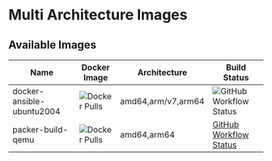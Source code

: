 # Multi Architecture Images

## Available Images

| Name | Docker Image | Architecture | Build Status |
|------|--------------|--------------|----------------|
|docker-ansible-ubuntu2004|![Docker Pulls](https://img.shields.io/docker/pulls/enros/docker-ansible-ubuntu2004)|amd64,arm/v7,arm64|![GitHub Workflow Status](https://img.shields.io/github/workflow/status/enr0s/multi-arch-images/docker-ansible-ubuntu2004)|
|packer-build-qemu|![Docker Pulls](https://img.shields.io/docker/pulls/enros/packer-build-qemu)|amd64,arm64|[GitHub Workflow Status](https://img.shields.io/github/workflow/status/enr0s/multi-arch-images/packer-build-qemu)|
